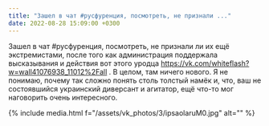 ```yaml
---
title: "Зашел в чат #русфуренция, посмотреть, не признали ..."
date: 2022-08-28 15:09:00 +0300
---
```


Зашел в чат #русфуренция, посмотреть, не признали ли их ещё экстремистами, после того как администрация поддержала высказывания и действия вот этого уродца https://vk.com/whiteflash?w=wall41076938_11012%2Fall . В целом, там ничего нового.
Я не понимаю, почему так сложно понять столь толстый намёк и, что, ваш не состоявшийся украинский диверсант и агитатор, ещё что-то мог наговорить очень интересного.

{% include media.html f="/assets/vk_photos/3/ipsaolaruM0.jpg" alt="" %}
